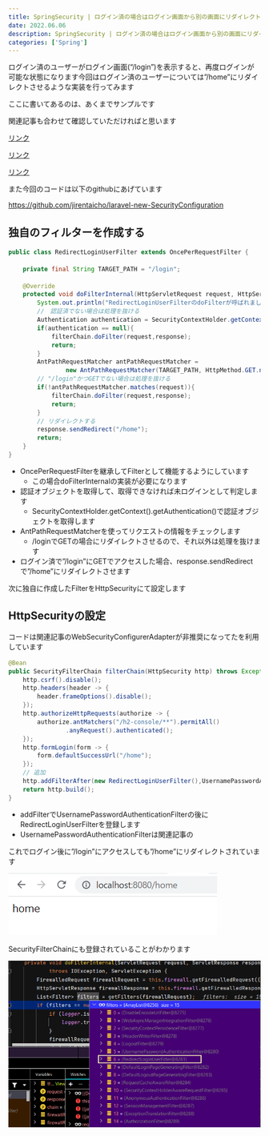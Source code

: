 ```yaml
---
title: SpringSecurity | ログイン済の場合はログイン画面から別の画面にリダイレクトさせる
date: 2022.06.06
description: SpringSecurity | ログイン済の場合はログイン画面から別の画面にリダイレクトさせる
categories: ['Spring']
---
```


ログイン済のユーザーがログイン画面(“/login”)を表示すると、再度ログインが可能な状態になります今回はログイン済のユーザーについては”/home”にリダイレクトさせるような実装を行ってみます

ここに書いてあるのは、あくまでサンプルです

関連記事も合わせて確認していただければと思います

[リンク](/posts/p2691)


[リンク](/posts/p2727)


[リンク](/posts/p2761)


また今回のコードは以下のgithubにあげています

https://github.com/jirentaicho/laravel-new-SecurityConfiguration


## 独自のフィルターを作成する


```java
public class RedirectLoginUserFilter extends OncePerRequestFilter {

    private final String TARGET_PATH = "/login";

    @Override
    protected void doFilterInternal(HttpServletRequest request, HttpServletResponse response, FilterChain filterChain) throws ServletException, IOException {
        System.out.println("RedirectLoginUserFilterのdoFilterが呼ばれました");
        //　認証済でない場合は処理を抜ける
        Authentication authentication = SecurityContextHolder.getContext().getAuthentication();
        if(authentication == null){
            filterChain.doFilter(request,response);
            return;
        }
        AntPathRequestMatcher antPathRequestMatcher =
                new AntPathRequestMatcher(TARGET_PATH, HttpMethod.GET.name());
        // "/login"かつGETでない場合は処理を抜ける
        if(!antPathRequestMatcher.matches(request)){
            filterChain.doFilter(request,response);
            return;
        }
        // リダイレクトする
        response.sendRedirect("/home");
        return;
    }
}
```

* OncePerRequestFilterを継承してFilterとして機能するようにしています
  * この場合doFilterInternalの実装が必要になります
* 認証オブジェクトを取得して、取得できなければ未ログインとして判定します
  * SecurityContextHolder.getContext().getAuthentication()で認証オブジェクトを取得します
* AntPathRequestMatcherを使ってリクエストの情報をチェックします
  * /loginでGETの場合にリダイレクトさせるので、それ以外は処理を抜けます
* ログイン済で”/login”にGETでアクセスした場合、response.sendRedirectで”/home”にリダイレクトさせます

次に独自に作成したFilterをHttpSecurityにて設定します

## HttpSecurityの設定


コードは関連記事のWebSecurityConfigurerAdapterが非推奨になってたを利用しています

```java
@Bean
public SecurityFilterChain filterChain(HttpSecurity http) throws Exception {
    http.csrf().disable();
    http.headers(header -> {
        header.frameOptions().disable();
    });
    http.authorizeHttpRequests(authorize -> {
        authorize.antMatchers("/h2-console/**").permitAll()
                .anyRequest().authenticated();
    });
    http.formLogin(form -> {
        form.defaultSuccessUrl("/home");
    });
    // 追加
    http.addFilterAfter(new RedirectLoginUserFilter(),UsernamePasswordAuthenticationFilter.class);
    return http.build();
}
```

* addFilterでUsernamePasswordAuthenticationFilterの後にRedirectLoginUserFilterを登録します
* UsernamePasswordAuthenticationFilterは関連記事の

これでログイン後に”/login”にアクセスしても”/home”にリダイレクトされています

![画像](/2798/1.png)


SecurityFilterChainにも登録されていることがわかります

![画像](/2798/2.png)


